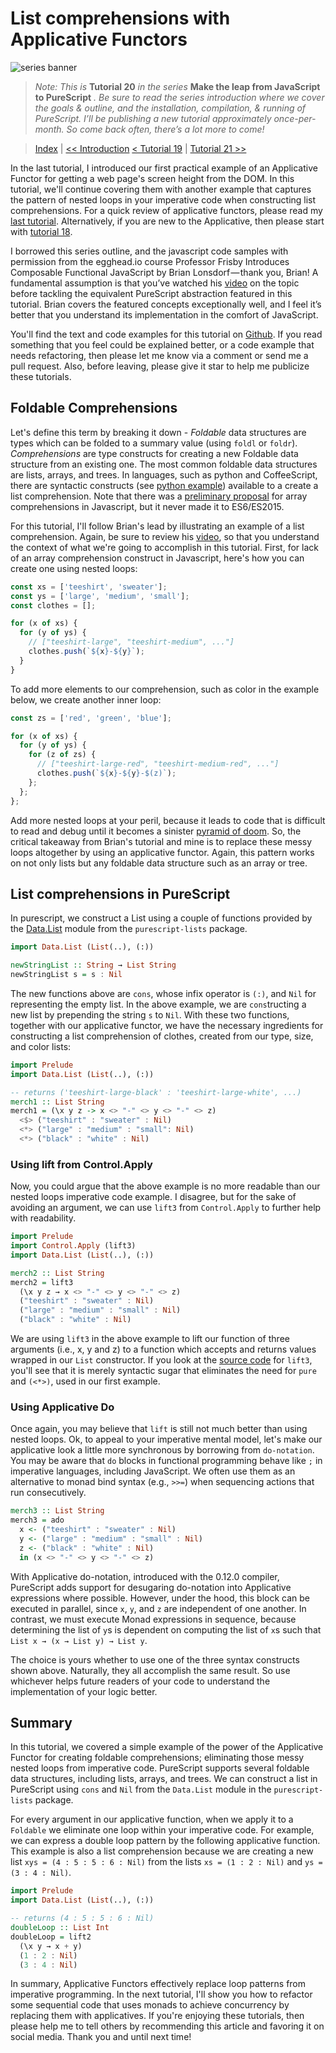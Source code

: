 # List comprehensions with Applicative Functors

![series banner](../resources/glitched-abstract.jpg)

> *Note: This is* **Tutorial 20** *in the series* **Make the leap from JavaScript to PureScript** *. Be sure*
> *to read the series introduction where we cover the goals & outline, and the installation,*
> *compilation, & running of PureScript. I’ll be publishing a new tutorial approximately*
> *once-per-month. So come back often, there’s a lot more to come!*

> [Index](https://github.com/adkeelley/javascript-to-purescript/tree/master/index.md) | [<< Introduction](https://github.com/adkelley/javascript-to-purescript) [< Tutorial 19](https://github.com/adkelley/javascript-to-purescript/tree/master/tut19) | [Tutorial 21 >>](https://github.com/adkelley/javascript-to-purescript/tree/master/tut21)

In the last tutorial, I introduced our first practical example of an Applicative Functor for getting a web page's screen height from the DOM.  In this tutorial, we'll continue covering them with another example that captures the pattern of nested loops in your imperative code when constructing list comprehensions. For a quick review of applicative functors, please read my [last tutorial](https://github.com/adkelley/javascript-to-purescript/tree/master/tut19).  Alternatively, if you are new to the Applicative, then please start with [tutorial 18](https://github.com/adkelley/javascript-to-purescript/tree/master/tut18).

I borrowed this series outline, and the javascript code samples with permission from the egghead.io course Professor Frisby Introduces Composable Functional JavaScript by Brian Lonsdorf — thank you, Brian! A fundamental assumption is that you’ve watched his [video](https://egghead.io/lessons/javascript-list-comprehensions-with-applicative-functors) on the topic before tackling the equivalent PureScript abstraction featured in this tutorial. Brian covers the featured concepts exceptionally well, and I feel it’s better that you understand its implementation in the comfort of JavaScript.

You'll find the text and code examples for this tutorial on [Github](https://github.com/adkelley/javascript-to-purescript/tree/master/tut20).  If you read something that you feel could be explained better, or a code example that needs refactoring, then please let me know via a comment or send me a pull request.  Also, before leaving, please give it star to help me publicize these tutorials.


## Foldable Comprehensions
Let's define this term by breaking it down - *Foldable* data structures are types which can be folded to a summary value (using `foldl` or `foldr`).  *Comprehensions* are type constructs for creating a new Foldable data structure from an existing one.  The most common foldable data structures are lists, arrays, and trees. In languages, such as python and CoffeeScript, there are syntactic constructs (see [python example](https://www.pythonforbeginners.com/basics/list-comprehensions-in-python)) available to a create a list comprehension.  Note that there was a [preliminary proposal](https://developer.mozilla.org/en-US/docs/Web/JavaScript/Reference/Operators/Array_comprehensions) for array comprehensions in Javascript, but it never made it to ES6/ES2015.

For this tutorial, I'll follow Brian's lead by illustrating an example of a list comprehension. Again, be sure to review his [video](https://egghead.io/lessons/javascript-list-comprehensions-with-applicative-functors), so that you understand the context of what we're going to accomplish in this tutorial.  First, for lack of an array comprehension construct in Javascript, here's how you can create one using nested loops:

```javascript
const xs = ['teeshirt', 'sweater'];
const ys = ['large', 'medium', 'small'];
const clothes = [];

for (x of xs) {
  for (y of ys) {
    // ["teeshirt-large", "teeshirt-medium", ..."]
    clothes.push(`${x}-${y}`); 
  }
}
```
To add more elements to our comprehension, such as color in the example below, we create another inner loop:
```javascript
const zs = ['red', 'green', 'blue'];

for (x of xs) {
  for (y of ys) {
    for (z of zs) {
      // ["teeshirt-large-red", "teeshirt-medium-red", ..."]
      clothes.push(`${x}-${y}-$(z)`);
    };
  };
};
```

Add more nested loops at your peril, because it leads to code that is difficult to read and debug until it becomes a sinister [pyramid of doom](https://en.wikipedia.org/wiki/Pyramid_of_doom_(programming)).  So, the critical takeaway from Brian's tutorial and mine is to replace these messy loops altogether by using an applicative functor. Again, this pattern works on not only lists but any foldable data structure such as an array or tree.

## List comprehensions in PureScript
In purescript, we construct a List using a couple of functions provided by the [Data.List](https://pursuit.purescript.org/packages/purescript-lists/5.3.0/docs/Data.List) module from the `purescript-lists` package.

```haskell
import Data.List (List(..), (:))

newStringList :: String → List String
newStringList s = s : Nil
```

The new functions above are `cons`, whose infix operator is `(:)`, and `Nil` for representing the empty list.  In the above example, we are `cons`tructing a new list by prepending the string `s` to `Nil`. With these two functions, together with our applicative functor, we have the necessary ingredients for constructing a list comprehension of clothes, created from our type, size, and color lists:

```haskell
import Prelude
import Data.List (List(..), (:))

-- returns ('teeshirt-large-black' : 'teeshirt-large-white', ...)
merch1 :: List String
merch1 = (\x y z -> x <> "-" <> y <> "-" <> z)
  <$> ("teeshirt" : "sweater" : Nil)
  <*> ("large" : "medium" : "small": Nil)
  <*> ("black" : "white" : Nil)
```

### Using lift from Control.Apply

Now, you could argue that the above example is no more readable than our nested loops imperative code example.  I disagree, but for the sake of avoiding an argument, we can use `lift3` from `Control.Apply` to further help with readability.

```haskell
import Prelude
import Control.Apply (lift3)
import Data.List (List(..), (:))

merch2 :: List String
merch2 = lift3
  (\x y z → x <> "-" <> y <> "-" <> z)
  ("teeshirt" : "sweater" : Nil)
  ("large" : "medium" : "small" : Nil)
  ("black" : "white" : Nil)
```

We are using `lift3` in the above example to lift our function of three arguments (i.e., x, y and z) to a function which accepts and returns values wrapped in our `List` constructor.  If you look at the [source code](https://github.com/purescript/purescript-prelude/blob/v4.1.0/src/Control/Apply.purs#L67-L67) for `lift3`, you'll see that it is merely syntactic sugar that eliminates the need for `pure` and `(<*>)`, used in our first example. 

### Using Applicative Do

Once again, you may believe that `lift` is still not much better than using nested loops.  Ok, to appeal to your imperative mental model, let's make our applicative look a little more synchronous by borrowing from `do-notation`.  You may be aware that `do` blocks in functional programming behave like `;` in imperative languages, including JavaScript. We often use them as an alternative to monad bind syntax (e.g., `>>=`) when sequencing actions that run consecutively.

```haskell
merch3 :: List String
merch3 = ado
  x <- ("teeshirt" : "sweater" : Nil)
  y <- ("large" : "medium" : "small" : Nil)
  z <- ("black" : "white" : Nil)
  in (x <> "-" <> y <> "-" <> z)
```

With Applicative do-notation, introduced with the 0.12.0 compiler, PureScript adds support for desugaring do-notation into Applicative expressions where possible. However, under the hood, this block can be executed in parallel, since `x`, `y`, and `z` are independent of one another.  In contrast, we must execute Monad expressions in sequence, because determining the list of `y`s is dependent on computing the list of `x`s such that `List x → (x → List y) → List y`.  

The choice is yours whether to use one of the three syntax constructs shown above.  Naturally, they all accomplish the same result. So use whichever helps future readers of your code to understand the implementation of your logic better.


## Summary

In this tutorial, we covered a simple example of the power of the Applicative Functor for creating foldable comprehensions; eliminating those messy nested loops from imperative code.  PureScript supports several foldable data structures, including lists, arrays, and trees.  We can construct a list in PureScript using `cons` and `Nil` from the `Data.List` module in the `purescript-lists` package. 

For every argument in our applicative function, when we apply it to a `Foldable` we eliminate one loop within your imperative code.  For example, we can express a double loop pattern by the following applicative function.  This example is also a list comprehension because we are creating a new list `xys = (4 : 5 : 5 : 6 : Nil)` from the lists `xs = (1 : 2 : Nil)` and `ys = (3 : 4 : Nil)`.

```haskell
import Prelude
import Data.List (List(..), (:))

-- returns (4 : 5 : 5 : 6 : Nil)
doubleLoop :: List Int
doubleLoop = lift2 
  (\x y → x + y) 
  (1 : 2 : Nil) 
  (3 : 4 : Nil)
```

In summary, Applicative Functors effectively replace loop patterns from imperative programming.  In the next tutorial, I'll show you how to refactor some sequential code that uses monads to achieve concurrency by replacing them with applicatives. If you're enjoying these tutorials, then please help me to tell others by recommending this article and favoring it on social media. Thank you and until next time!
